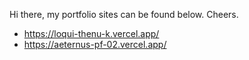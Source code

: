 Hi there, my portfolio sites can be found below. Cheers.
 - https://loqui-thenu-k.vercel.app/
 - https://aeternus-pf-02.vercel.app/
